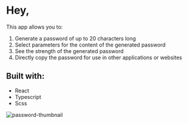 # Hey,
This app allows you to: 
1. Generate a password of up to 20 characters long
2. Select parameters for the content of the generated password
3. See the strength of the generated password
4. Directly copy the password for use in other applications or websites


## Built with:
- React
- Typescript
- Scss

![password-thumbnail](https://user-images.githubusercontent.com/88505235/203875869-2bd40560-bb71-4f81-ad36-3ed7dc480103.png)
